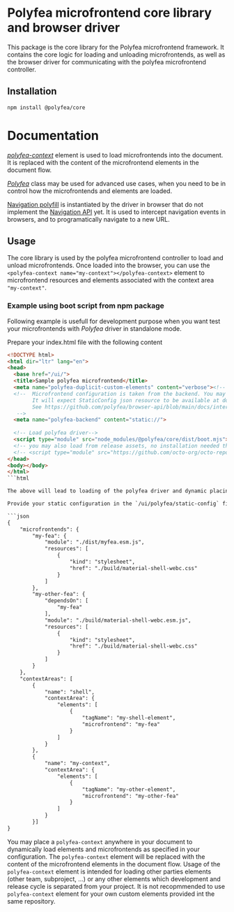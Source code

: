 # Polyfea microfrontend core library and browser driver

This package is the core library for the Polyfea microfrontend framework. It contains the core logic for loading and unloading microfrontends, as well as the browser driver for communicating with the polyfea microfrontend controller.

## Installation

```bash
npm install @polyfea/core
```

# Documentation

[_polyfea-context_](src\components\polyfea-context\readme.md) element is used to load microfrontends into the document. It is replaced with the content of the microfrontend elements in the document flow.

[_Polyfea_](docs\classes\Polyfea.md) class may be used for advanced use cases, when you need to be in control how the microfrontends and elements are loaded.

[Navigation polyfill](docs\classes\Navigation.md) is instantiated by the driver in browser that do not implement the [Navigation API](https://developer.mozilla.org/en-US/docs/Web/API/Navigation_API) yet. It is used to intercept navigation events in browsers, and to programatically navigate to a new URL. 

## Usage

The core library is used by the polyfea microfrontend controller to load and unload microfrontends. Once loaded into the browser, you can use the `<polyfea-context name="my-context"></polyfea-context>` element to microfrontend resources and elements associated with the context area `"my-context"`.

### Example using boot script from npm package

Following example is usefull for development purpose when you want test your microfrontends with _Polyfea_ driver in standalone mode. 

Prepare your index.html file with the following content

```html
<!DOCTYPE html>
<html dir="ltr" lang="en">
<head>
  <base href="/ui/">
  <title>Sample polyfea microfrontend</title>
  <meta name="polyfea-duplicit-custom-elements" content="verbose"><!-- allows for repeated registration of the same custom elements. Possible values are: verbose, silent, warn, error -->
  <!--  Microfrontend configuration is taken from the backend. You may specify the static configuration. 
        It will expect StaticConfig json resource to be available at document.baseURI relative path `./polyfea/static-config`
        See https://github.com/polyfea/browser-api/blob/main/docs/interfaces/StaticConfig.md
   -->
  <meta name="polyfea-backend" content="static://"> 
  
  <!-- Load polyfea driver-->
  <script type="module" src="node_modules/@polyfea/core/dist/boot.mjs"></script>
  <!-- you may also load from release assets, no installation needed then -->
  <!-- <script type="module" src="https://github.com/octo-org/octo-repo/releases/latest/download/boot.mjs"></script> -->
</head>
<body></body>
</html>
```html

The above will lead to loading of the polyfea driver and dynamic placing of the `<polyfea-context name="shell" take="1"></polyfea-context>` element into the body of the document. The element will be filled with the microfrontend content from the backend.

Provide your static configuration in the `/ui/polyfea/static-config` file - it needs to be served by your development server. See [StaticConfig](https://github.com/polyfea/browser-api/blob/main/docs/interfaces/StaticConfig.md) for details.

```json
{
    "microfrontends": {
        "my-fea": {
            "module": "./dist/myfea.esm.js",
            "resources": [
                {
                    "kind": "stylesheet",
                    "href": "./build/material-shell-webc.css"
                }
            ]
        },
        "my-other-fea": {
            "dependsOn": [
                "my-fea"
            ],
            "module": "./build/material-shell-webc.esm.js",
            "resources": [
                {
                    "kind": "stylesheet",
                    "href": "./build/material-shell-webc.css"
                }
            ]
        }
    },
    "contextAreas": [
        { 
            "name": "shell",
            "contextArea": {
                "elements": [
                    {
                        "tagName": "my-shell-element",
                        "microfrontend": "my-fea"
                    }
                ]
            }
        },
        {
            "name": "my-context",
            "contextArea": {
                "elements": [
                    {
                        "tagName": "my-other-element",
                        "microfrontend": "my-other-fea"
                    }
                ]
            }
        }]
}
```

You may place a `polyfea-context` anywhere in your document to dynamically load elements and microfrontends as specified in your configuration. The `polyfea-context` element will be replaced with the content of the microfrontend elements in the document flow. Usage of the `polyfea-context` element is intended for loading other parties elements (other team, subproject, ...) or any other elements which development and release cycle is separated from your project. It is not recopmmended to use `polyfea-context` element for your own custom elements provided int the same repository.
